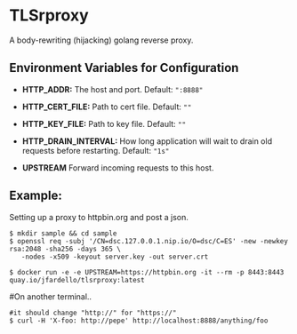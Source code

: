 # TLSrproxy
A body-rewriting (hijacking) golang reverse proxy.

## Environment Variables for Configuration

* **HTTP_ADDR:** The host and port. Default: `":8888"`

* **HTTP_CERT_FILE:** Path to cert file. Default: `""`

* **HTTP_KEY_FILE:** Path to key file. Default: `""`

* **HTTP_DRAIN_INTERVAL:** How long application will wait to drain old requests before restarting. Default: `"1s"`

* **UPSTREAM** Forward incoming requests to this host.

## Example:

Setting up a proxy to httpbin.org and post a json.

```
$ mkdir sample && cd sample
$ openssl req -subj '/CN=dsc.127.0.0.1.nip.io/O=dsc/C=ES' -new -newkey rsa:2048 -sha256 -days 365 \
   -nodes -x509 -keyout server.key -out server.crt

$ docker run -e -e UPSTREAM=https://httpbin.org -it --rm -p 8443:8443 quay.io/jfardello/tlsrproxy:latest

```
#On another terminal..
```
#it should change "http://" for "https://"
$ curl -H 'X-foo: http://pepe' http://localhost:8888/anything/foo
```

